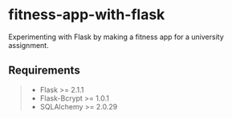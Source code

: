 # fitness-app-with-flask
 Experimenting with Flask by making a fitness app for a university assignment.

## Requirements
> - Flask >= 2.1.1
> - Flask-Bcrypt >= 1.0.1
> - SQLAlchemy >= 2.0.29